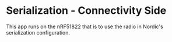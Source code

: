 Serialization - Connectivity Side
=================================

This app runs on the nRF51822 that is to use the radio
in Nordic's serialization configuration.
